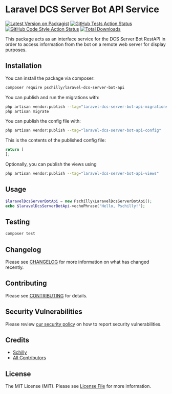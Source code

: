 # Laravel DCS Server Bot API Service

[![Latest Version on Packagist](https://img.shields.io/packagist/v/pschilly/laravel-dcs-server-bot-api.svg?style=flat-square)](https://packagist.org/packages/pschilly/laravel-dcs-server-bot-api)
[![GitHub Tests Action Status](https://img.shields.io/github/actions/workflow/status/pschilly/laravel-dcs-server-bot-api/run-tests.yml?branch=main&label=tests&style=flat-square)](https://github.com/pschilly/laravel-dcs-server-bot-api/actions?query=workflow%3Arun-tests+branch%3Amain)
[![GitHub Code Style Action Status](https://img.shields.io/github/actions/workflow/status/pschilly/laravel-dcs-server-bot-api/fix-php-code-style-issues.yml?branch=main&label=code%20style&style=flat-square)](https://github.com/pschilly/laravel-dcs-server-bot-api/actions?query=workflow%3A"Fix+PHP+code+style+issues"+branch%3Amain)
[![Total Downloads](https://img.shields.io/packagist/dt/pschilly/laravel-dcs-server-bot-api.svg?style=flat-square)](https://packagist.org/packages/pschilly/laravel-dcs-server-bot-api)

This package acts as an interface service for the DCS Server Bot RestAPI in order to access information from the bot on a remote web server for display purposes.

## Installation

You can install the package via composer:

```bash
composer require pschilly/laravel-dcs-server-bot-api
```

You can publish and run the migrations with:

```bash
php artisan vendor:publish --tag="laravel-dcs-server-bot-api-migrations"
php artisan migrate
```

You can publish the config file with:

```bash
php artisan vendor:publish --tag="laravel-dcs-server-bot-api-config"
```

This is the contents of the published config file:

```php
return [
];
```

Optionally, you can publish the views using

```bash
php artisan vendor:publish --tag="laravel-dcs-server-bot-api-views"
```

## Usage

```php
$laravelDcsServerBotApi = new Pschilly\LaravelDcsServerBotApi();
echo $laravelDcsServerBotApi->echoPhrase('Hello, Pschilly!');
```

## Testing

```bash
composer test
```

## Changelog

Please see [CHANGELOG](CHANGELOG.md) for more information on what has changed recently.

## Contributing

Please see [CONTRIBUTING](CONTRIBUTING.md) for details.

## Security Vulnerabilities

Please review [our security policy](../../security/policy) on how to report security vulnerabilities.

## Credits

- [Schilly](https://github.com/pschilly)
- [All Contributors](../../contributors)

## License

The MIT License (MIT). Please see [License File](LICENSE.md) for more information.
